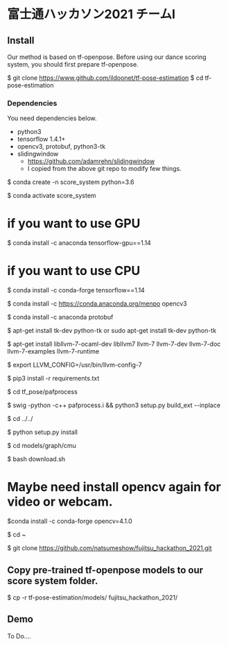 # 富士通ハッカソン2021 チームI


## Install
Our method is based on tf-openpose. Before using our dance scoring system, you should first prepare tf-openpose.

$ git clone https://www.github.com/ildoonet/tf-pose-estimation
$ cd tf-pose-estimation

### Dependencies

You need dependencies below.

- python3
- tensorflow 1.4.1+
- opencv3, protobuf, python3-tk
- slidingwindow
  - https://github.com/adamrehn/slidingwindow
  - I copied from the above git repo to modify few things.


$ conda create -n score_system python=3.6


$ conda activate score_system


# if you want to use GPU 

$ conda install -c anaconda tensorflow-gpu==1.14

# if you want to use CPU 

$ conda install -c conda-forge tensorflow==1.14

$ conda install -c https://conda.anaconda.org/menpo opencv3

$ conda install -c anaconda protobuf

$ apt-get install tk-dev python-tk or sudo apt-get install tk-dev python-tk

$ apt-get install libllvm-7-ocaml-dev libllvm7 llvm-7 llvm-7-dev llvm-7-doc llvm-7-examples llvm-7-runtime

$ export LLVM_CONFIG=/usr/bin/llvm-config-7

$ pip3 install -r requirements.txt

$ cd tf_pose/pafprocess

$ swig -python -c++ pafprocess.i && python3 setup.py build_ext --inplace

$ cd ../../

$ python setup.py install

$ cd models/graph/cmu

$ bash download.sh



# Maybe need install opencv again for video or webcam.

$conda install -c conda-forge opencv=4.1.0

$ cd ~

$ git clone https://github.com/natsumeshow/fujitsu_hackathon_2021.git

## Copy pre-trained tf-openpose models to our score system folder.

$ cp -r tf-pose-estimation/models/ fujitsu_hackathon_2021/

## Demo
To Do....


